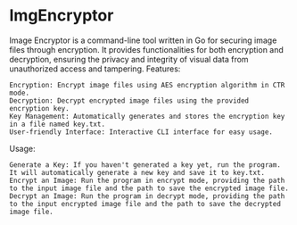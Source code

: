 # ImgEncryptor

Image Encryptor is a command-line tool written in Go for securing image files through encryption. It provides functionalities for both encryption and decryption, ensuring the privacy and integrity of visual data from unauthorized access and tampering.
Features:

    Encryption: Encrypt image files using AES encryption algorithm in CTR mode.
    Decryption: Decrypt encrypted image files using the provided encryption key.
    Key Management: Automatically generates and stores the encryption key in a file named key.txt.
    User-friendly Interface: Interactive CLI interface for easy usage.

Usage:

    Generate a Key: If you haven't generated a key yet, run the program. It will automatically generate a new key and save it to key.txt.
    Encrypt an Image: Run the program in encrypt mode, providing the path to the input image file and the path to save the encrypted image file.
    Decrypt an Image: Run the program in decrypt mode, providing the path to the input encrypted image file and the path to save the decrypted image file.
